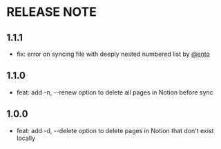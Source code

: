 # RELEASE NOTE

## 1.1.1

- fix: error on syncing file with deeply nested numbered list by [@ento](https://github.com/ento)

## 1.1.0

- feat: add -n, --renew option to delete all pages in Notion before sync

## 1.0.0

- feat: add -d, --delete option to delete pages in Notion that don't exist locally
